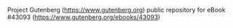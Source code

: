 Project Gutenberg (https://www.gutenberg.org) public repository for eBook #43093 (https://www.gutenberg.org/ebooks/43093)
